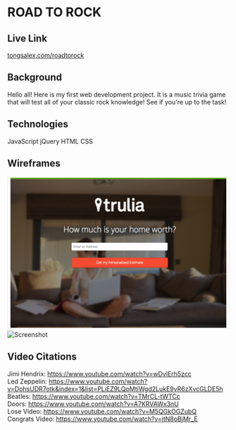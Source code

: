 # ROAD TO ROCK
## Live Link
[tongsalex.com/roadtorock](http://tongsalex.com/roadtorock)

## Background
Hello all! Here is my first web development project. It is a music trivia game that will test all of your classic rock knowledge! See if you're up to the task!

## Technologies
JavaScript
jQuery
HTML
CSS

## Wireframes 
![Screenshot](./screenshots/trulia.png)
![Screenshot](./screenshots/roadtorock.png)

## Video Citations
Jimi Hendrix: https://www.youtube.com/watch?v=wDvlErh5zcc <br />
Led Zeppelin: https://www.youtube.com/watch?v=DohsUDR7otk&index=1&list=PLiEZ9LQoMtiWgd2LukE9vR6zXvcGLDE5h <br />
Beatles: https://www.youtube.com/watch?v=TMrCL-tWTCc <br />
Doors: https://www.youtube.com/watch?v=A7KRVAWx3nU <br />
Lose Video: https://www.youtube.com/watch?v=M5QGkOGZubQ <br />
Congrats Video: https://www.youtube.com/watch?v=jtN8oBjMr_E <br />
